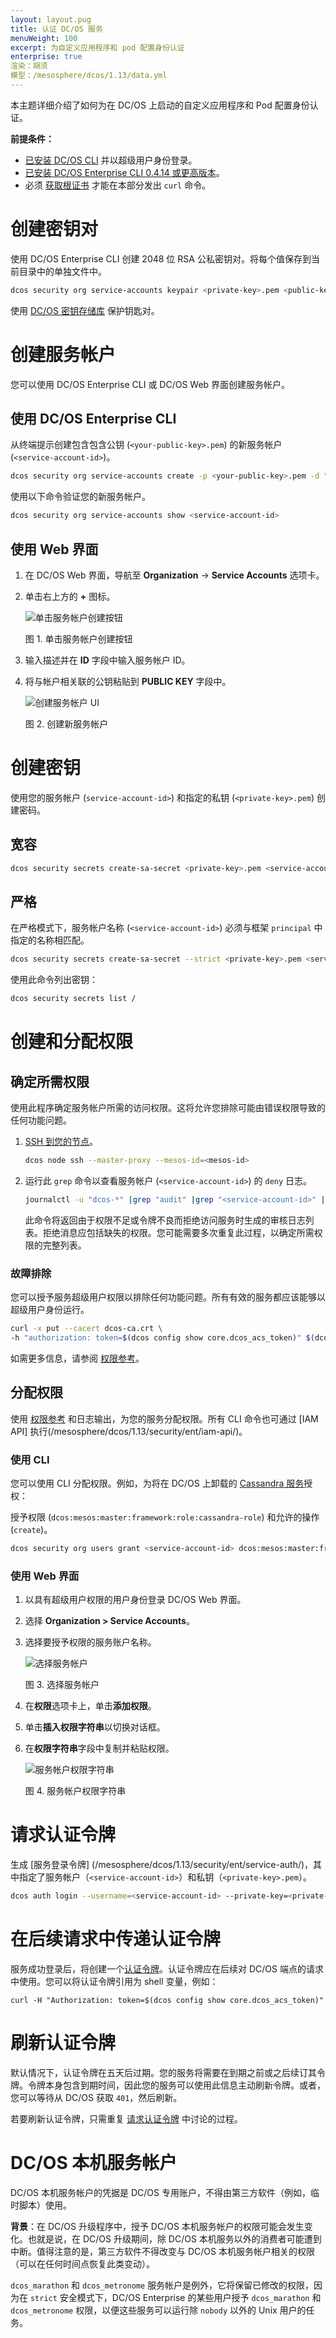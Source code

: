 ```yaml
---
layout: layout.pug
title: 认证 DC/OS 服务
menuWeight: 100
excerpt: 为自定义应用程序和 pod 配置身份认证
enterprise: true
渲染：胡须
模型：/mesosphere/dcos/1.13/data.yml
---
```

<!-- The source repository for this topic is https://github.com/dcos/dcos-docs-site -->

本主题详细介绍了如何为在 DC/OS 上启动的自定义应用程序和 Pod 配置身份认证。

**前提条件：**

- [已安装 DC/OS CLI](/mesosphere/dcos/1.13/cli/install/) 并以超级用户身份登录。
- [已安装 DC/OS Enterprise CLI 0.4.14 或更高版本](/mesosphere/dcos/1.13/cli/enterprise-cli/#ent-cli-install)。
- 必须 [获取根证书](/mesosphere/dcos/1.13/security/ent/tls-ssl/get-cert/) 才能在本部分发出 `curl` 命令。

# <a name="create-a-keypair"></a>创建密钥对
使用 DC/OS Enterprise CLI 创建 2048 位 RSA 公私密钥对。将每个值保存到当前目录中的单独文件中。

```bash
dcos security org service-accounts keypair <private-key>.pem <public-key>.pem
```

使用 [DC/OS 密钥存储库](/mesosphere/dcos/1.13/security/ent/secrets/) 保护钥匙对。

# <a name="create-a-service-account"></a>创建服务帐户
您可以使用 DC/OS Enterprise CLI 或 DC/OS Web 界面创建服务帐户。

## 使用 DC/OS Enterprise CLI

从终端提示创建包含包含公钥 (`<your-public-key>.pem`) 的新服务帐户 (`<service-account-id>`)。

```bash
dcos security org service-accounts create -p <your-public-key>.pem -d "<description>" <service-account-id>
```

使用以下命令验证您的新服务帐户。

```bash
dcos security org service-accounts show <service-account-id>
```

## 使用 Web 界面

1. 在 DC/OS Web 界面，导航至 **Organization** -> **Service Accounts** 选项卡。
1. 单击右上方的 **+** 图标。

   ![单击服务帐户创建按钮](/mesosphere/dcos/1.13/img/GUI-Organization-Service_Accounts_View-1_12.png)

   图 1. 单击服务帐户创建按钮

1. 输入描述并在 **ID** 字段中输入服务帐户 ID。
1. 将与帐户相关联的公钥粘贴到 **PUBLIC KEY** 字段中。

   ![创建服务帐户 UI](/mesosphere/dcos/1.13/img/create-service-account.png)

   图 2. 创建新服务帐户


# 创建密钥
使用您的服务帐户 (`service-account-id>`) 和指定的私钥 (`<private-key>.pem`) 创建密码。

## 宽容

```bash
dcos security secrets create-sa-secret <private-key>.pem <service-account-id> <secret-name>
```

## 严格
在严格模式下，服务帐户名称 (`<service-account-id>`) 必须与框架 `principal` 中指定的名称相匹配。
```bash
dcos security secrets create-sa-secret --strict <private-key>.pem <service-account-id> <secret-name>
```

使用此命令列出密钥：

```bash
dcos security secrets list /
```

# <a name="give-perms"></a>创建和分配权限

## 确定所需权限
使用此程序确定服务帐户所需的访问权限。这将允许您排除可能由错误权限导致的任何功能问题。

1. [SSH 到您的节点](/mesosphere/dcos/1.13/administering-clusters/sshcluster/)。

    ```bash
    dcos node ssh --master-proxy --mesos-id=<mesos-id>
    ```

1. 运行此 `grep` 命令以查看服务帐户 (`<service-account-id>`) 的 `deny` 日志。

    ```bash
    journalctl -u "dcos-*" |grep "audit" |grep "<service-account-id>" |grep "deny"
    ```

    此命令将返回由于权限不足或令牌不良而拒绝访问服务时生成的审核日志列表。拒绝消息应包括缺失的权限。您可能需要多次重复此过程，以确定所需权限的完整列表。


### 故障排除

您可以授予服务超级用户权限以排除任何功能问题。所有有效的服务都应该能够以超级用户身份运行。

   ```bash
   curl -x put --cacert dcos-ca.crt \
   -h "authorization: token=$(dcos config show core.dcos_acs_token)" $(dcos config show core.dcos_url)/acs/api/v1/acls/dcos:superuser/users/<service-account-id>/full
   ```

如需更多信息，请参阅 [权限参考](/mesosphere/dcos/1.13/security/ent/perms-reference/)。

## 分配权限
使用 [权限参考](/mesosphere/dcos/1.13/security/ent/perms-reference/) 和日志输出，为您的服务分配权限。所有 CLI 命令也可通过 [IAM API] 执行(/mesosphere/dcos/1.13/security/ent/iam-api/)。

### 使用 CLI

您可以使用 CLI 分配权限。例如，为将在 DC/OS 上卸载的 [Cassandra 服务](/mesosphere/dcos/services/cassandra/cass-auth/)授权：

授予权限 (`dcos:mesos:master:framework:role:cassandra-role`) 和允许的操作 (`create`)。

```bash
dcos security org users grant <service-account-id> dcos:mesos:master:framework:role:cassandra-role create --description "Controls the ability of cassandra-role to register as a framework with the Mesos master"
```

### 使用 Web 界面

1. 以具有超级用户权限的用户身份登录 DC/OS Web 界面。
1. 选择 **Organization > Service Accounts**。
1. 选择要授予权限的服务账户名称。

    ![选择服务帐户](/mesosphere/dcos/1.13/img/GUI-Organization-Service_Accounts_No_Tooltip-1_12.png)

    图 3. 选择服务帐户

1. 在**权限**选项卡上，单击**添加权限**。
1. 单击**插入权限字符串**以切换对话框。
1. 在**权限字符串**字段中复制并粘贴权限。

    ![服务帐户权限字符串](/mesosphere/dcos/1.13/img/service-account-permission-string.png)

    图 4. 服务帐户权限字符串

# <a name="req-auth-tok"></a>请求认证令牌

生成 [服务登录令牌] (/mesosphere/dcos/1.13/security/ent/service-auth/)，其中指定了服务帐户（`<service-account-id>`）和私钥（`<private-key>.pem`）。

```bash
dcos auth login --username=<service-account-id> --private-key=<private-key>.pem
```

# <a name="pass-tok"></a>在后续请求中传递认证令牌
服务成功登录后，将创建一个[认证令牌](/mesosphere/dcos/1.13/security/ent/service-auth/)。认证令牌应在后续对 DC/OS 端点的请求中使用。您可以将认证令牌引用为 shell 变量，例如：

```
curl -H "Authorization: token=$(dcos config show core.dcos_acs_token)"
```

# <a name="refresh-tok"></a>刷新认证令牌
默认情况下，认证令牌在五天后过期。您的服务将需要在到期之前或之后续订其令牌。令牌本身包含到期时间，因此您的服务可以使用此信息主动刷新令牌。或者，您可以等待从 DC/OS 获取 `401`，然后刷新。

若要刷新认证令牌，只需重复 [请求认证令牌](#req-auth-tok) 中讨论的过程。

# <a name="dcos-native-service-accounts"></a>DC/OS 本机服务帐户

DC/OS 本机服务帐户的凭据是 DC/OS 专用账户，不得由第三方软件（例如，临时脚本）使用。

**背景**：在 DC/OS 升级程序中，授予 DC/OS 本机服务帐户的权限可能会发生变化。也就是说，在 DC/OS 升级期间，除 DC/OS 本机服务以外的消费者可能遭到中断。值得注意的是，第三方软件不得改变与 DC/OS 本机服务帐户相关的权限（可以在任何时间点恢复此类变动）。

`dcos_marathon` 和 `dcos_metronome` 服务帐户是例外，它将保留已修改的权限，因为在 `strict` 安全模式下，DC/OS Enterprise 的某些用户授予 `dcos_marathon` 和 `dcos_metronome` 权限，以便这些服务可以运行除 `nobody` 以外的 Unix 用户的任务。
